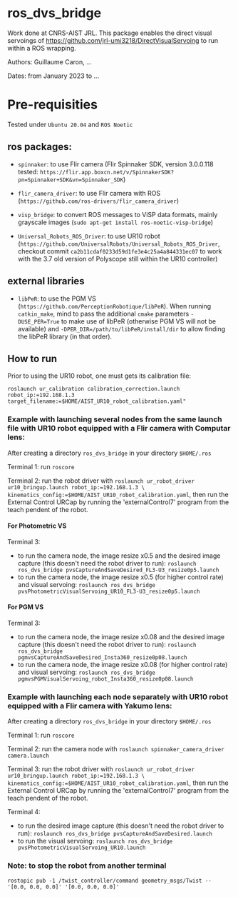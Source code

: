# ros_dvs_bridge

Work done at CNRS-AIST JRL. This package enables the direct visual servoings of https://github.com/jrl-umi3218/DirectVisualServoing to run within a ROS wrapping. 

Authors: Guillaume Caron, ...

Dates: from January 2023 to ...

# Pre-requisities

Tested under `Ubuntu 20.04` and `ROS Noetic`

## ros packages:
- `spinnaker`: to use Flir camera (Flir Spinnaker SDK, version 3.0.0.118 tested: `https://flir.app.boxcn.net/v/SpinnakerSDK?pn=Spinnaker+SDK&vn=Spinnaker_SDK`)

- `flir_camera_driver`: to use Flir camera with ROS (`https://github.com/ros-drivers/flir_camera_driver`)

- `visp_bridge`: to convert ROS messages to ViSP data formats, mainly grayscale images (`sudo apt-get install ros-noetic-visp-bridge`)

- `Universal_Robots_ROS_Driver`: to use UR10 robot (`https://github.com/UniversalRobots/Universal_Robots_ROS_Driver`, checkout commit `ca2b11cdaf0233d59d1fe3e4c25a4a844331ec07` to work with the 3.7 old version of Polyscope still within the UR10 controller)

## external libraries
- `libPeR`: to use the PGM VS (`https://github.com/PerceptionRobotique/libPeR`). When running `catkin_make`, mind to pass the additional `cmake` parameters `-DUSE_PER=True` to make use of libPeR (otherwise PGM VS will not be available) and `-DPER_DIR=/path/to/libPeR/install/dir` to allow finding the libPeR library (in that order).

## How to run

Prior to using the UR10 robot, one must gets its calibration file:

`roslaunch ur_calibration calibration_correction.launch robot_ip:=192.168.1.3 target_filename:=$HOME/AIST_UR10_robot_calibration.yaml"`

### Example with launching several nodes from the same launch file with UR10 robot equipped with a Flir camera with Computar lens:

After creating a directory `ros_dvs_bridge` in your directory `$HOME/.ros`

Terminal 1: run `roscore`

Terminal 2: run the robot driver with `roslaunch ur_robot_driver ur10_bringup.launch robot_ip:=192.168.1.3 \ kinematics_config:=$HOME/AIST_UR10_robot_calibration.yaml`, then run the External Control URCap by running the 'externalControl7' program from the teach pendent of the robot.

#### For Photometric VS
Terminal 3: 
- to run the camera node, the image resize x0.5 and the desired image capture (this doesn't need the robot driver to run): `roslaunch ros_dvs_bridge pvsCaptureAndSaveDesired_FL3-U3_resize0p5.launch`
- to run the camera node, the image resize x0.5 (for higher control rate) and visual servoing: `roslaunch ros_dvs_bridge pvsPhotometricVisualServoing_UR10_FL3-U3_resize0p5.launch`

#### For PGM VS
Terminal 3: 
- to run the camera node, the image resize x0.08 and the desired image capture (this doesn't need the robot driver to run): `roslaunch ros_dvs_bridge pgmvsCaptureAndSaveDesired_Insta360_resize0p08.launch`
- to run the camera node, the image resize x0.08 (for higher control rate) and visual servoing: `roslaunch ros_dvs_bridge pgmvsPGMVisualServoing_robot_Insta360_resize0p08.launch`

### Example with launching each node separately with UR10 robot equipped with a Flir camera with Yakumo lens:

After creating a directory `ros_dvs_bridge` in your directory `$HOME/.ros`

Terminal 1: run `roscore`

Terminal 2: run the camera node with `roslaunch spinnaker_camera_driver camera.launch`

Terminal 3: run the robot driver with `roslaunch ur_robot_driver ur10_bringup.launch robot_ip:=192.168.1.3 \ kinematics_config:=$HOME/AIST_UR10_robot_calibration.yaml`, then run the External Control URCap by running the 'externalControl7' program from the teach pendent of the robot.

Terminal 4:
- to run the desired image capture (this doesn't need the robot driver to run): `roslaunch ros_dvs_bridge pvsCaptureAndSaveDesired.launch`
- to run the visual servoing: `roslaunch ros_dvs_bridge pvsPhotometricVisualServoing_UR10.launch`


### Note: to stop the robot from another terminal

`rostopic pub -1 /twist_controller/command geometry_msgs/Twist -- '[0.0, 0.0, 0.0]' '[0.0, 0.0, 0.0]'`


